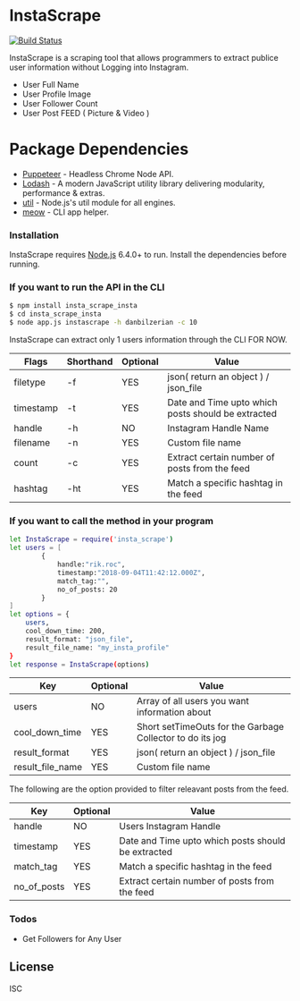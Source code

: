 # InstaScrape

[![Build Status](https://travis-ci.org/joemccann/dillinger.svg?branch=master)](https://travis-ci.org/joemccann/dillinger)


InstaScrape is a scraping tool that allows programmers to extract publice user information without Logging into Instagram.

 - User Full Name
 - User Profile Image
 - User Follower Count
 - User Post FEED ( Picture & Video )

# Package Dependencies

 * [Puppeteer](https://pptr.dev) - Headless Chrome Node API.
 * [Lodash](https://lodash.com/) - A modern JavaScript utility library delivering modularity, performance & extras.
 * [util](https://www.npmjs.com/package/util) - Node.js's util module for all engines.
 * [meow](https://www.npmjs.com/package/meow) - CLI app helper.

### Installation

InstaScrape requires [Node.js](https://nodejs.org/) 6.4.0+ to run.
Install the dependencies before running.

### If you want to run the API in the CLI

```sh
$ npm install insta_scrape_insta
$ cd insta_scrape_insta
$ node app.js instascrape -h danbilzerian -c 10
```

InstaScrape can extract only 1 users information through the CLI FOR NOW.

| Flags | Shorthand | Optional | Value |
| ------ | ------| ------ |------ |
| filetype | -f | YES | json( return an object ) / json_file |
| timestamp | -t | YES | Date and Time upto which posts should be extracted  |
| handle | -h | NO | Instagram Handle Name  |
| filename | -n | YES | Custom file name  |
| count | -c | YES | Extract certain number of posts from the feed  |
| hashtag | -ht | YES | Match a specific hashtag in the feed |


### If you want to call the method in your program

```sh
let InstaScrape = require('insta_scrape')
let users = [
        {
            handle:"rik.roc",
            timestamp:"2018-09-04T11:42:12.000Z",
            match_tag:"", 
            no_of_posts: 20
        }
]
let options = {
    users,
    cool_down_time: 200,
    result_format: "json_file",
    result_file_name: "my_insta_profile"
}
let response = InstaScrape(options)
```
| Key | Optional | Value |
| ------ | ------ |------ |
| users | NO | Array of all users you want information about |
| cool_down_time | YES | Short setTimeOuts for the Garbage Collector to do its jog |
| result_format | YES | json( return an object ) / json_file |
| result_file_name | YES | Custom file name  |

The following are the option provided to filter releavant posts from the feed.

| Key | Optional | Value |
| ------ | ------ |------ |
| handle | NO | Users Instagram Handle |
| timestamp | YES | Date and Time upto which posts should be extracted |
| match_tag | YES | Match a specific hashtag in the feed |
| no_of_posts | YES | Extract certain number of posts from the feed |

### Todos

 - Get Followers for Any User

License
----

ISC
